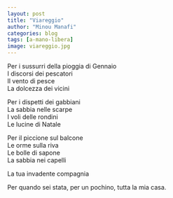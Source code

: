 ```yaml
---
layout: post
title: "Viareggio"
author: "Minou Manafi"
categories: blog
tags: [a-mano-libera]
image: viareggio.jpg
---
```


Per i sussurri della pioggia di Gennaio  
I discorsi dei pescatori  
Il vento di pesce  
La dolcezza dei vicini  

Per i dispetti dei gabbiani  
La sabbia nelle scarpe  
I voli delle rondini  
Le lucine di Natale  

Per il piccione sul balcone  
Le orme sulla riva  
Le bolle di sapone  
La sabbia nei capelli  

La tua invadente compagnia  

Per quando sei stata, per un pochino, tutta la mia casa.    